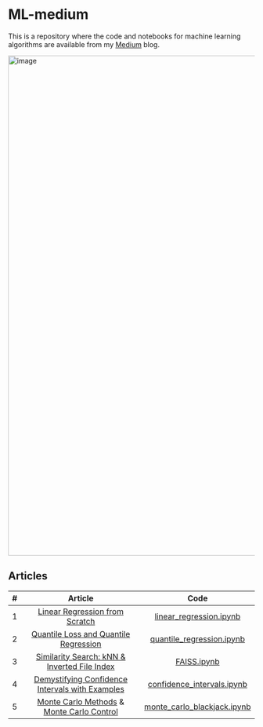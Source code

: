 # ML-medium
This is a repository where the code and notebooks for machine learning algorithms are available from my [Medium](https://medium.com/@slavahead) blog.

<img width="1019" alt="image" src="https://user-images.githubusercontent.com/42523164/197012596-319ae220-0b24-4d68-a84b-cdddb2291fe8.png">

## Articles
| # | Article | Code |
|:---:|:---:|:--------------------------:|
|1| [Linear Regression from Scratch](https://medium.com/@slavahead/linear-regression-from-scratch-e4db8c6d81db) | [linear_regression.ipynb](linear_regression.ipynb)
|2| [Quantile Loss and Quantile Regression](https://medium.com/@slavahead/quantile-loss-and-quantile-regression-b0689c13f54d) | [quantile_regression.ipynb](quantile_regression.ipynb) |
|3| [Similarity Search: kNN & Inverted File Index](https://medium.com/@slavahead/similarity-search-knn-inverted-file-index-7cab80cc0e79) | [FAISS.ipynb](similarity_search/FAISS.ipynb) |
|4| [Demystifying Confidence Intervals with Examples](https://medium.com/towards-data-science/demystifying-confidence-intervals-with-examples-7bdef30f7b0a) | [confidence_intervals.ipynb](confidence_intervals.ipynb) |
|5| [Monte Carlo Methods](#) & [Monte Carlo Control](#) | [monte_carlo_blackjack.ipynb](monte_carlo_blackjack.ipynb) |
